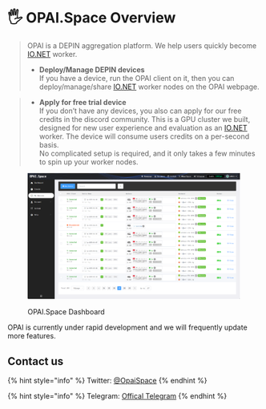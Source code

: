 # 🖐️ OPAI.Space Overview

> OPAI is a DEPIN aggregation platform. We help users quickly become [IO.NET](http://io.net/) worker.
>
> * **Deploy/Manage DEPIN devices**\
>   If you have a device, run the OPAI client on it, then you can deploy/manage/share [IO.NET](http://io.net/) worker nodes on the OPAI webpage.

> * **Apply for free trial device**\
>   If you don’t have any devices, you also can apply for our free credits in the discord community. This is a GPU cluster we built, designed for new user experience and evaluation as an [IO.NET](http://io.net/) worker. The device will consume users credits on a per-second basis.\
>   No complicated setup is required, and it only takes a few minutes to spin up your worker nodes.

<figure><img src=".gitbook/assets/image.png" alt=""><figcaption><p>OPAI.Space Dashboard</p></figcaption></figure>

OPAI is currently under rapid development and we will frequently update more features.

## Contact us

{% hint style="info" %}
Twitter: [@OpaiSpace](https://x.com/OpaiSpace)
{% endhint %}

{% hint style="info" %}
Telegram: [Offical Telegram](https://t.me/+Ybz0mG3pwJ0wOTA1)
{% endhint %}

